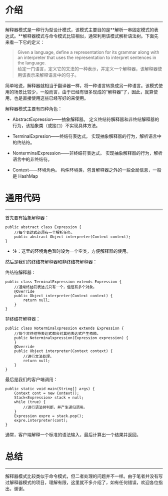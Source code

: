 # 介绍

-----------------

解释器模式是一种行为型设计模式，该模式主要目的是**解析一串固定模式的表达式。**解释器模式与命令模式比较相似，通常利用该模式解析语法树。下面先来看一下它的定义：

> Given a language, define a representation for its grammar along with an interpreter that uses the representation to interpret sentences in the language.<br/>
> 给定一门语言，定义它的文法的一种表示，并定义一个解释器，该解释器使用该表示来解释语言中的句子。

简单地说，解释器就相当于翻译器一样，将一种语言转换成另一种语言。该模式使用的场景比较少，一般而言，由于已经有很多现成的“解释器”了，因此，就算使用，也是直接使用这些已经写好的来使用。

解释器模式主要有四种角色：

* AbstractExpression——抽象解释器。
定义终结符解释器和非终结解释器的行为，该抽象类（或接口）不实现具体方法。

* TerminalExpresion——终结符表达式。
实现抽象解释器的行为，解析语言中的终结符。

* NonterminalExpression——非终结符表达式。
实现抽象解释器的行为，解析语言中的非终结符。

* Context——环境角色。
构件环境类，包含解释器之外的一些全局信息，一般是 HashMap

# 通用代码

------------------

首先要有抽象解释器：

	public abstract class Expression {
		//每个表达式必须有一个解析任务。
		public abstract Object interpreter(Context context);
	}

* 注：这里的环境角色暂时设为一个空类，方便解释器的使用。

然后是我们的终结符解释器和非终结符解释器：

终结符解释器：

	public class TerminalExpression extends Expression {
		//通常终结符表达式只有一个，但是有多个对象。
		@Override
		public Object interpreter(Context context) {
			return null;
		}
	}

非终结符解释器：

	public class Noterminalxpression extends Expression {
		//每个非终结符表达式都会对其他表达式产生依赖。
		public Noterminalxpression(Expression expression) {
		}
		@Override
		public Object interpreter(Context context) {
			//进行文法处理。
			return null;
		}
	}

最后是我们的客户端调用：

	public static void main(String[] args) {
		Context cont = new Context();
		Stack<Expression> stack = null;
		while (true) {
			//进行语法树判断，并产生递归调用。
		}
		Expression expre = stack.pop();
		expre.interpreter(cont);
	}

通常，客户端解释一个标准的语法输入，最后计算出一个结果并返回。

# 总结

------------------

解释器模式比较类似于命令模式，但二者处理的问题并不一样。由于笔者并没有写过解释器模式的项目，理解有限，这里就不多介绍了，如有任何错误，欢迎各位指出，谢谢。